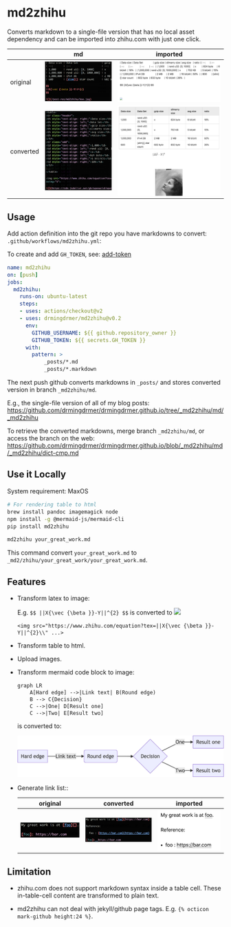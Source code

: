 # md2zhihu

Converts markdown to a single-file version that has no local asset dependency
and can be imported into zhihu.com with just one click.

|           | md                    | imported               |
| :--       | :-:                   | :-:                    |
| original  | ![](assets/md.png)    | ![](assets/before.png) |
| converted | ![](assets/built.png) | ![](assets/after.png)  |

## Usage

Add action definition into the git repo you have markdowns to convert:
`.github/workflows/md2zhihu.yml`:

To create and add `GH_TOKEN`, see: [add-token](add-token.md)

```yaml
name: md2zhihu
on: [push]
jobs:
  md2zhihu:
    runs-on: ubuntu-latest
    steps:
    - uses: actions/checkout@v2
    - uses: drmingdrmer/md2zhihu@v0.2
      env:
        GITHUB_USERNAME: ${{ github.repository_owner }}
        GITHUB_TOKEN: ${{ secrets.GH_TOKEN }}
      with:
        pattern: >
            _posts/*.md
            _posts/*.markdown
```

The next push github converts markdowns in `_posts/` and stores converted
version in branch `_md2zhihu/md`.

E.g., the single-file version of all of my blog posts:
https://github.com/drmingdrmer/drmingdrmer.github.io/tree/_md2zhihu/md/_md2zhihu

To retrieve the converted markdowns, merge branch `_md2zhihu/md`,
or access the branch on the web:
https://github.com/drmingdrmer/drmingdrmer.github.io/blob/_md2zhihu/md/_md2zhihu/dict-cmp.md


## Use it Locally

System requirement: MaxOS

```sh
# For rendering table to html
brew install pandoc imagemagick node
npm install -g @mermaid-js/mermaid-cli
pip install md2zhihu
```

```sh
md2zhihu your_great_work.md
```

This command convert `your_great_work.md` to
`_md2/zhihu/your_great_work/your_great_work.md`.

## Features

- Transform latex to image:

  E.g. ` $$ ||X{\vec {\beta }}-Y||^{2} $$ ` is converted to 
  ![](https://www.zhihu.com/equation?tex=%7C%7CX%7B%5Cvec%20%7B%5Cbeta%20%7D%7D-Y%7C%7C%5E%7B2%7D)

  ```
  <img src="https://www.zhihu.com/equation?tex=||X{\vec {\beta }}-Y||^{2}\\" ...>
  ```

- Transform table to html.

- Upload images.

- Transform mermaid code block to image:

    ```mermaid
    graph LR
        A[Hard edge] -->|Link text| B(Round edge)
        B --> C{Decision}
        C -->|One| D[Result one]
        C -->|Two| E[Result two]
    ```

    is converted to:

    ![](assets/mermaid.jpg)

-   Generate link list::

    | original | converted | imported |
    | :-: | :-: | :-: |
    | ![](assets/ref-list/src.png) | ![](assets/ref-list/dst.png) | ![](assets/ref-list/imported.png) |


## Limitation

- zhihu.com does not support markdown syntax inside a table cell.
  These in-table-cell content are transformed to plain text.

- md2zhihu can not deal with jekyll/github page tags. E.g. `{% octicon mark-github height:24 %}`.
